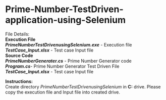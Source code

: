 # Prime-Number-TestDriven-application-using-Selenium

File Details:<br />
**Execution File**<br />
  ***PrimeNumberTestDrivenusingSelenium.exe*** - Execution file<br />
  ***TestCase_Input.xlsx*** - Test case Input file<br />
**Source Code**<br />
***PrimeNumberGenerater.cs*** - Prime Number Generator code <br />
***Program.cs***- Prime Number Generator Test Driven File <br />
***TestCase_Input.xlsx*** - Test case Input file<br />

**Instructions:**<br />
Create directory *PrimeNumberTestDrivenusingSelenium* in **C:** drive. Please copy the execution file and Input file into created drive.
